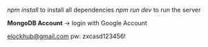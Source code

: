 *npm install* to install all dependencies
*npm run dev* to run the server

**MongoDB Account** -> login with Google Account

elockhub@gmail.com
pw: zxcasd123456!